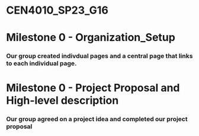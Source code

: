 # CEN4010_SP23_G16

# Milestone 0 - Organization_Setup
### Our group created indivdual pages and a central page that links to each individual page.

# Milestone 0 - Project Proposal and High-level description
### Our group agreed on a project idea and completed our project proposal 
